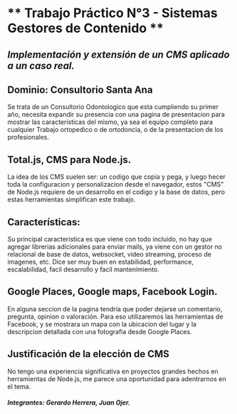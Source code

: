 # ** Trabajo Práctico N°3 - Sistemas Gestores de Contenido **
## _Implementación y extensión de un CMS aplicado a un caso real._

## Dominio:  **Consultorio Santa Ana**

Se trata de un Consultorio Odontologico que esta cumpliendo su primer año,
 necesita expandir su presencia con una pagina de presentacion para mostrar
las caracteristicas del mismo, ya sea el equipo completo para cualquier Trabajo
ortopedico o de ortodoncia, o de la presentacion de los profesionales.


## Total.js, CMS para Node.js.

La idea de los CMS suelen ser: un codigo que copia y pega, y luego hecer toda la
 configuracion y personalizacion desde el navegador, estos "CMS" de Node.js
 requiere de un desarrollo en el codigo y la base de datos, pero estas
 herramientas simplifican este trabajo.


## Características:

Su principal caracteristica es que viene con todo incluido, no hay que agregar
librerias adicionales para enviar mails, ya viene con un gestor no relacional
de base de datos, websocket, video streaming, proceso de imagenes, etc.
Dice ser muy buen en estabilidad, performance, escalabilidad, facil desarrollo y
 facil mantenimiento.

## Google Places, Google maps, Facebook Login.

En alguna seccion de la pagina tendria que poder dejarse un comentario, pregunta,
opinion o valoración. Para eso utilizaremos las herramientas de Facebook, y se
mostrara un mapa con la ubicacion del lugar y la descripcion detallada con una
fotografia desde Google Places.



## Justificación de la elección de CMS

No tengo una experiencia significativa en proyectos grandes hechos en herramientas
de Node.js, me parece una oportunidad para adentrarnos en el tema.

#### *Integrantes: Gerardo Herrera, Juan Ojer.*
